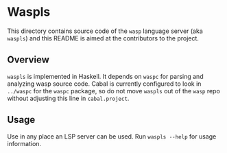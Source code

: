 # Waspls

This directory contains source code of the `wasp` language server (aka `waspls`)
and this README is aimed at the contributors to the project.

## Overview

`waspls` is implemented in Haskell. It depends on `waspc` for parsing and
analyzing wasp source code. Cabal is currently configured to look in `../waspc`
for the `waspc` package, so do not move `waspls` out of the `wasp` repo without
adjusting this line in `cabal.project`.

## Usage

Use in any place an LSP server can be used. Run `waspls --help` for usage
information.

